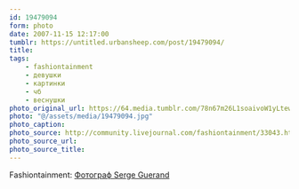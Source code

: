 ```yaml
---
id: 19479094
form: photo
date: 2007-11-15 12:17:00
tumblr: https://untitled.urbansheep.com/post/19479094/
title:
tags:
    - fashiontainment
    - девушки
    - картинки
    - чб
    - веснушки
photo_original_url: https://64.media.tumblr.com/78n67m26L1soaivoW1yLtew2_1280.jpg
photo: "@/assets/media/19479094.jpg"
photo_caption:
photo_source: http://community.livejournal.com/fashiontainment/33043.html
photo_source_url:
photo_source_title:
---
```


<p>Fashiontainment: <a href="http://community.livejournal.com/fashiontainment/33043.html">Фотограф Serge Guerand</a></p>
